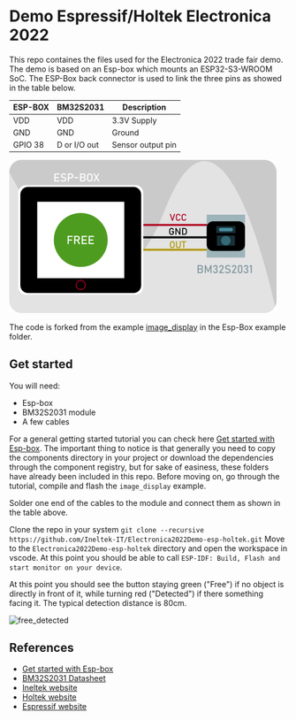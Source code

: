 # Demo Espressif/Holtek Electronica 2022 
This repo containes the files used for the Electronica 2022 trade fair demo.
The demo is based on an Esp-box which mounts an ESP32-S3-WROOM SoC. The ESP-Box back connector is used to link the three pins as showed in the table below. 

|ESP-BOX | BM32S2031 | Description|
|---|---|---|
| VDD | VDD | 3.3V Supply |
| GND | GND | Ground |
| GPIO 38 | D or I/O out | Sensor output pin |

![Block_diagram](./images/blocks.png)

The code is forked from the example [image_display](https://github.com/espressif/esp-box/tree/master/examples/image_display) in the Esp-Box example folder. 

## Get started

You will need:
* Esp-box
* BM32S2031 module
* A few cables


For a general getting started tutorial you can check here [Get started with Esp-box](https://fbez.github.io/documentation/ESP-Box-getting-started.html). The important thing to notice is that generally you need to copy the components directory in your project or download the dependencies through the component registry, but for sake of easiness, these folders have already been included in this repo. Before moving on, go through the tutorial, compile and flash the `image_display` example. 

Solder one end of the cables to the module and connect them as shown in the table above. 

Clone the repo in your system
```git clone --recursive https://github.com/Ineltek-IT/Electronica2022Demo-esp-holtek.git```
Move to the `Electronica2022Demo-esp-holtek` directory and open the workspace in vscode. At this point you should be able to call `ESP-IDF: Build, Flash and start monitor on your device`.

At this point you should see the button staying green ("Free") if no object is directly in front of it, while turning red ("Detected") if there something facing it. The typical detection distance is 80cm. 


![free_detected](./images/freeDetected.png)




## References
* [Get started with Esp-box](https://fbez.github.io/documentation/ESP-Box-getting-started.html)
* [BM32S2031 Datasheet](https://www.holtek.com/documents/10179/116711/BM32S2031-1v100.pdf)
* [Ineltek website](https://www.ineltek.com/it/)
* [Holtek website](https://www.holtek.com/)
* [Espressif website](https://www.espressif.com/)